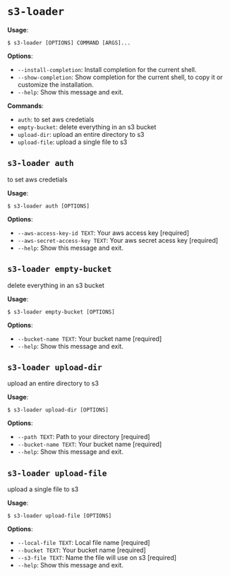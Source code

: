 # `s3-loader`

**Usage**:

```console
$ s3-loader [OPTIONS] COMMAND [ARGS]...
```

**Options**:

* `--install-completion`: Install completion for the current shell.
* `--show-completion`: Show completion for the current shell, to copy it or customize the installation.
* `--help`: Show this message and exit.

**Commands**:

* `auth`: to set aws credetials
* `empty-bucket`: delete everything in an s3 bucket
* `upload-dir`: upload an entire directory to s3
* `upload-file`: upload a single file to s3

## `s3-loader auth`

to set aws credetials

**Usage**:

```console
$ s3-loader auth [OPTIONS]
```

**Options**:

* `--aws-access-key-id TEXT`: Your aws access key  [required]
* `--aws-secret-access-key TEXT`: Your aws secret acess key  [required]
* `--help`: Show this message and exit.

## `s3-loader empty-bucket`

delete everything in an s3 bucket

**Usage**:

```console
$ s3-loader empty-bucket [OPTIONS]
```

**Options**:

* `--bucket-name TEXT`: Your bucket name  [required]
* `--help`: Show this message and exit.

## `s3-loader upload-dir`

upload an entire directory to s3

**Usage**:

```console
$ s3-loader upload-dir [OPTIONS]
```

**Options**:

* `--path TEXT`: Path to your directory  [required]
* `--bucket-name TEXT`: Your bucket name  [required]
* `--help`: Show this message and exit.

## `s3-loader upload-file`

upload a single file to s3

**Usage**:

```console
$ s3-loader upload-file [OPTIONS]
```

**Options**:

* `--local-file TEXT`: Local file name  [required]
* `--bucket TEXT`: Your bucket name  [required]
* `--s3-file TEXT`: Name the file will use on s3  [required]
* `--help`: Show this message and exit.
